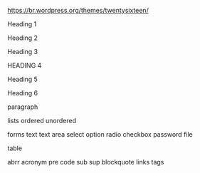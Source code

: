 https://br.wordpress.org/themes/twentysixteen/

Heading 1

Heading 2

Heading 3

HEADING 4

Heading 5

Heading 6

paragraph

lists
 ordered
 unordered
 
forms
 text
 text area
 select
  option
 radio
 checkbox
 password
 file

table

abrr
acronym
pre
code
sub
sup
blockquote
links
tags
